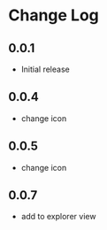 # Change Log

## 0.0.1

- Initial release

## 0.0.4

- change icon

## 0.0.5

- change icon

## 0.0.7

- add to explorer view
